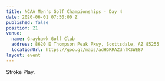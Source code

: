 ```yaml
---
title: NCAA Men's Golf Championships - Day 4
date: 2020-06-01 07:50:00 Z
published: false
position: 21
venue:
  name: Grayhawk Golf Club
  address: 8620 E Thompson Peak Pkwy, Scottsdale, AZ 85255
  locationUrl: https://goo.gl/maps/adHGRRAZdnfK3WE87
layout: event
---
```


Stroke Play.